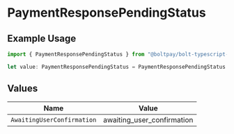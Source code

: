 # PaymentResponsePendingStatus

## Example Usage

```typescript
import { PaymentResponsePendingStatus } from "@boltpay/bolt-typescript-sdk/models/components";

let value: PaymentResponsePendingStatus = PaymentResponsePendingStatus.AwaitingUserConfirmation;
```

## Values

| Name                       | Value                      |
| -------------------------- | -------------------------- |
| `AwaitingUserConfirmation` | awaiting_user_confirmation |